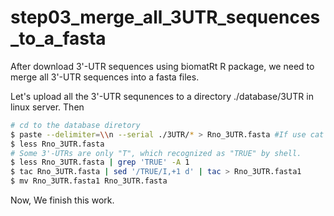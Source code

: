 # step03_merge_all_3UTR_sequences_to_a_fasta

After download 3'-UTR sequences using biomatRt R package, we need to merge all 3'-UTR sequences into a fasta files.

Let's upload all the 3'-UTR sequnences to a directory ./database/3UTR in linux server. Then

```bash
# cd to the database diretory
$ paste --delimiter=\\n --serial ./3UTR/* > Rno_3UTR.fasta #If use cat command, you cann't let each file to be on a separate line.
$ less Rno_3UTR.fasta
# Some 3'-UTRs are only "T", which recognized as "TRUE" by shell.
$ less Rno_3UTR.fasta | grep 'TRUE' -A 1
$ tac Rno_3UTR.fasta | sed '/TRUE/I,+1 d' | tac > Rno_3UTR.fasta1
$ mv Rno_3UTR.fasta1 Rno_3UTR.fasta
```

Now, We finish this work.
